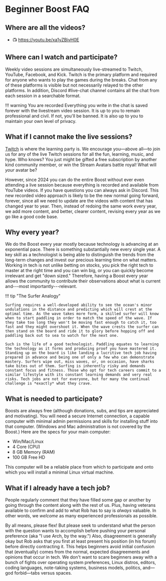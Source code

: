 # Beginner Boost FAQ

## Where are all the videos?

* 📺 <https://youtu.be/xa1yZBivH0E>

## Where can I watch and participate?

Weekly video sessions are simultaneously live-streamed to Twitch, YouTube, Facebook, and Kick. Twitch is the primary platform and required for anyone who wants to play the games during the breaks. Chat from any of these platforms is visible but not necessarily relayed to the other platforms. In addition, Discord #live-chat channel contains all the chat from each session in a searchable format.

!!! warning You are recorded
    Everything you write in the chat is saved forever with the livestream video session. It is up to you to remain professional and civil. If not, you'll be banned. It is also up to you to maintain your own level of privacy.

## What if I cannot make the live sessions?

[Twitch](https://twitch.tv/rwxrob) is where the learning party is. We encourage you—above all—to join us for any of the live Twitch sessions for all the fun, learning, music, and hype. Who knows? You just might be gifted a free subscription by another kind community member, or win the Stream Avatars battle royal! What will *your* avatar be?

However, since 2024 you can do the entire Boost without ever even attending a live session because everything is recorded and available from YouTube videos. If you have questions you can always ask in Discord. This new recorded video approach is likely to be the new normal going forward, forever, since all we need to update are the videos with content that has changed year to year. Then, instead of redoing the same work every year, we add more content, and better, clearer content, revising every year as we go like a good code base.

## Why every year?

We do the Boost every year mostly because technology is advancing at an exponential pace. There is something substantially new every single year. A key skill as a technologist is being able to distinguish the trends from the long-term changes and invest our precious learning time on what matters. Working in tech is not unlike betting on stocks, you pick the right tech to master at the right time and you can win big, or you can quickly become irrelevant and get "down sized." Therefore, having a Boost every year allows the community to contribute their observations about what is current and---most importantly---relevant.

!!! tip "The Surfer Analogy"

    Surfing requires a well-developed ability to see the ocean's minor undulations in the distance and predicting which will crest at the optimal time. As the wave takes more form, a skilled surfer will know when to start paddling in order to match the speed of the wave. If they take too long they won't be moving fast enough to catch it, too fast and they might overshoot it. When the wave crests the surfer can then stand on the board and ride it to glory before hopping off and paddling back out to sea to watch for the next one.

    Such is the life of a good technologist. Paddling equates to learning the technology as it forms and producing proof you have mastered it. Standing up on the board is like landing a lucritive tech job having prepared in advance and being one of only a few who can demonstrate mastery. Surfers wipe out, miss waves, or, on occasion, have sharks take bites out of them. Surfing is inherently risky and demands constant focus and fitness. Those who opt for tech careers commit to a similar lifestyle with its constant learning demands and very real risks. Tech jobs are not for everyone, but for many the continual challenge is *exactly* what they crave.

## What is needed to participate?

Boosts are always free (although donations, subs, and tips are appreciated and motivating). You will need a secure Internet connection, a capable computer with minimal admin permissions and skills for installing stuff into that computer. (Windows and Mac administration is not covered by the Boost.) Here are the specs for your main computer:

* Win/Mac/Linux
* 4 Core (CPU)
* 8 GB Memory (RAM)
* 100 GB Free HD

This computer will be a reliable place from which to participate and onto which you will install a minimal Linux virtual machine.

## What if I already have a tech job?

People regularly comment that they have filled some gap or another by going through the content along with the rest of us. Plus, having veterans available to confirm and add to what Rob has to say is *always* valuable. In other words, we *welcome* as many experienced professionals as possible.

By all means, please flex! But please seek to understand what the person with the question wants to accomplish before pushing your personal preference (aka "I use Arch, by the way.") Also, disagreement is generally okay but Rob asks that you first at least present his position (in his forum) before directly contracting it. This helps beginners avoid initial confusion that (eventually) comes from the normal, expected disagreements and opinions that occur in tech. We don't want to scare beginners away with a bunch of fights over operating system preferences, Linux distros, editors, coding languages, note-taking systems, business models, politics, and—god forbid—tabs versus spaces.
